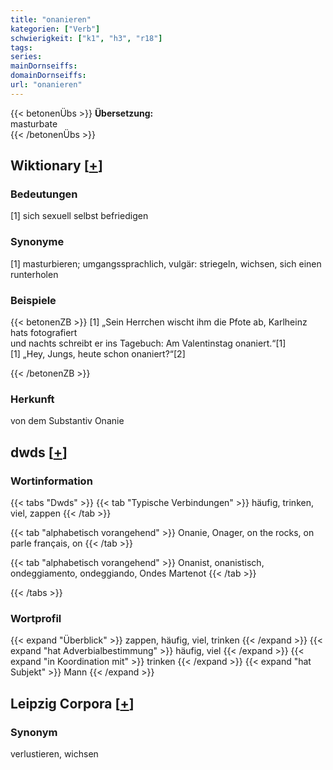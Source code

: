 ```yaml
---
title: "onanieren"
kategorien: ["Verb"]
schwierigkeit: ["k1", "h3", "r18"]
tags:
series:
mainDornseiffs:
domainDornseiffs:
url: "onanieren"
---
```


{{< betonenÜbs >}}
**Übersetzung:**  
masturbate  
{{< /betonenÜbs >}}

## Wiktionary [[+](https://de.wiktionary.org/wiki/onanieren)]

### Bedeutungen
[1] sich sexuell selbst befriedigen  

### Synonyme
[1] masturbieren; umgangssprachlich, vulgär: striegeln, wichsen, sich einen runterholen  

### Beispiele
{{< betonenZB >}}
[1] „Sein Herrchen wischt ihm die Pfote ab, Karlheinz hats fotografiert  
und nachts schreibt er ins Tagebuch: Am Valentinstag onaniert.“[1]  
[1] „Hey, Jungs, heute schon onaniert?“[2]  

{{< /betonenZB >}}
### Herkunft
von dem Substantiv Onanie  



## dwds [[+](https://www.dwds.de/wb/onanieren)]

### Wortinformation
{{< tabs "Dwds" >}}
{{< tab "Typische Verbindungen" >}}
häufig, trinken, viel, zappen
{{< /tab >}}

{{< tab "alphabetisch vorangehend" >}}
Onanie, Onager, on the rocks, on parle français, on
{{< /tab >}}

{{< tab "alphabetisch vorangehend" >}}
Onanist, onanistisch, ondeggiamento, ondeggiando, Ondes Martenot
{{< /tab >}}

{{< /tabs >}}

### Wortprofil
{{< expand "Überblick" >}} zappen, häufig, viel, trinken {{< /expand >}}
{{< expand "hat Adverbialbestimmung" >}} häufig, viel {{< /expand >}}
{{< expand "in Koordination mit" >}} trinken {{< /expand >}}
{{< expand "hat Subjekt" >}} Mann {{< /expand >}}

## Leipzig Corpora [[+](https://corpora.uni-leipzig.de/en/res?word=onanieren&corpusId=deu_newscrawl-public_2018)]


### Synonym
verlustieren, wichsen

